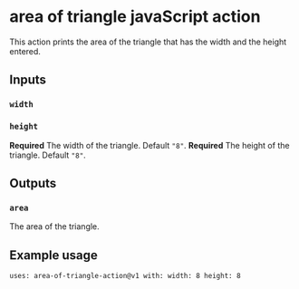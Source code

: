 # area of triangle javaScript action

This action prints the area of the triangle that has the width and the height entered.

## Inputs

### `width`

### `height`

**Required** The width of the triangle. Default `"8"`.
**Required** The height of the triangle. Default `"8"`.

## Outputs

### `area`

The area of the triangle.

## Example usage

`uses: area-of-triangle-action@v1
with:
  width: 8
  height: 8`
